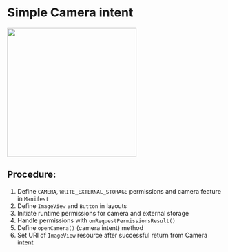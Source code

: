 # Simple Camera intent

<img src="./Screenshots/camera_demo.gif" width="300">

## Procedure:

1. Define `CAMERA`, `WRITE_EXTERNAL_STORAGE` permissions and camera feature in `Manifest`
2. Define `ImageView` and `Button` in layouts
3. Initiate runtime permissions for camera and external storage
4. Handle permissions with `onRequestPermissionsResult()`
5. Define `openCamera()` (camera intent) method
6. Set URI of `ImageView` resource  after successful return from Camera intent